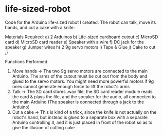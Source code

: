 # life-sized-robot
Code for the Arduino life-sized robot I created. The robot can talk, move its hands, and cut a cake with a knife:

Materials Required:
a) 2 Arduinos
b) Life-sized cardboard cutout
c) MicroSD card
d) MicroSD card reader
e) Speaker with a wire
f) DC jack for the speaker
g) Jumper wires
h) 2 9g servo motors
i) Tape & Glue
j) Cake to cut ;)

Functions Performed:
1. Move hands -> The two 9g servo motors are connected to the main Arduino. The arms of the cutout must be cut out from the body and glued to the servo motors. You might need more powerful motors if 9g ones cannot generate enough force to lift the robot's arms
2. Talk -> The SD card stores .wav file, the SD card reader module reads the card & plays the file, and the speaker for the audio, all connected to the main Arduino (The speaker is connected through a jack to the Arduino)
3. Cut a cake -> This is kind of a trick, since the knife is not actually on the robot's hand, but instead is glued to a separate box with a separate Arduino controlling it, and it is just placed in front of the robot so as to give the illusion of cutting cake
